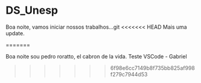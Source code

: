# DS_Unesp

Boa noite, vamos iniciar nossos trabalhos...git 
<<<<<<< HEAD
Mais uma update.


=======

Boa noite sou pedro roratto, el cabron de la vida.
Teste VSCode - Gabriel

>>>>>>> 6f98e6cc7149b8f735bb825af998f279c7944d53
